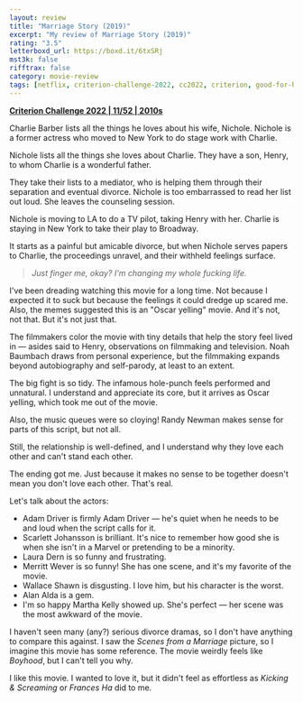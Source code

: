 ```yaml
---
layout: review
title: "Marriage Story (2019)"
excerpt: "My review of Marriage Story (2019)"
rating: "3.5"
letterboxd_url: https://boxd.it/6txSRj
mst3k: false
rifftrax: false
category: movie-review
tags: [netflix, criterion-challenge-2022, cc2022, criterion, good-for-her, edited-by-women]
---
```


<b><a href="https://boxd.it/q4PJa/detail" target="_blank" rel="noopener">Criterion Challenge 2022 | 11/52 | 2010s</a></b>

Charlie Barber lists all the things he loves about his wife, Nichole. Nichole is a former actress who moved to New York to do stage work with Charlie.

Nichole lists all the things she loves about Charlie. They have a son, Henry, to whom Charlie is a wonderful father.

They take their lists to a mediator, who is helping them through their separation and eventual divorce. Nichole is too embarrassed to read her list out loud. She leaves the counseling session.

Nichole is moving to LA to do a TV pilot, taking Henry with her. Charlie is staying in New York to take their play to Broadway.

It starts as a painful but amicable divorce, but when Nichole serves papers to Charlie, the proceedings unravel, and their withheld feelings surface.

<blockquote><i>Just finger me, okay? I'm changing my whole fucking life.</i></blockquote>

I've been dreading watching this movie for a long time. Not because I expected it to suck but because the feelings it could dredge up scared me. Also, the memes suggested this is an "Oscar yelling" movie. And it's not, not that. But it's not just that.

The filmmakers color the movie with tiny details that help the story feel lived in — asides said to Henry, observations on filmmaking and television. Noah Baumbach draws from personal experience, but the filmmaking expands beyond autobiography and self-parody, at least to an extent.

The big fight is so tidy. The infamous hole-punch feels performed and unnatural. I understand and appreciate its core, but it arrives as Oscar yelling, which took me out of the movie.

Also, the music queues were so cloying! Randy Newman makes sense for parts of this script, but not all.

Still, the relationship is well-defined, and I understand why they love each other and can't stand each other.

The ending got me. Just because it makes no sense to be together doesn't mean you don't love each other. That's real.

Let's talk about the actors:

- Adam Driver is firmly Adam Driver — he's quiet when he needs to be and loud when the script calls for it.
- Scarlett Johansson is brilliant. It's nice to remember how good she is when she isn't in a Marvel or pretending to be a minority.
- Laura Dern is so funny and frustrating.
- Merritt Wever is so funny! She has one scene, and it's my favorite of the movie.
- Wallace Shawn is disgusting. I love him, but his character is the worst.
- Alan Alda is a gem.
- I'm so happy Martha Kelly showed up. She's perfect — her scene was the most awkward of the movie.

I haven't seen many (any?) serious divorce dramas, so I don't have anything to compare this against. I saw the <i>Scenes from a Marriage</i> picture, so I imagine this movie has some reference. The movie weirdly feels like <i>Boyhood</i>, but I can't tell you why.

I like this movie. I wanted to love it, but it didn't feel as effortless as <i>Kicking & Screaming</i> or <i>Frances Ha</i> did to me.
